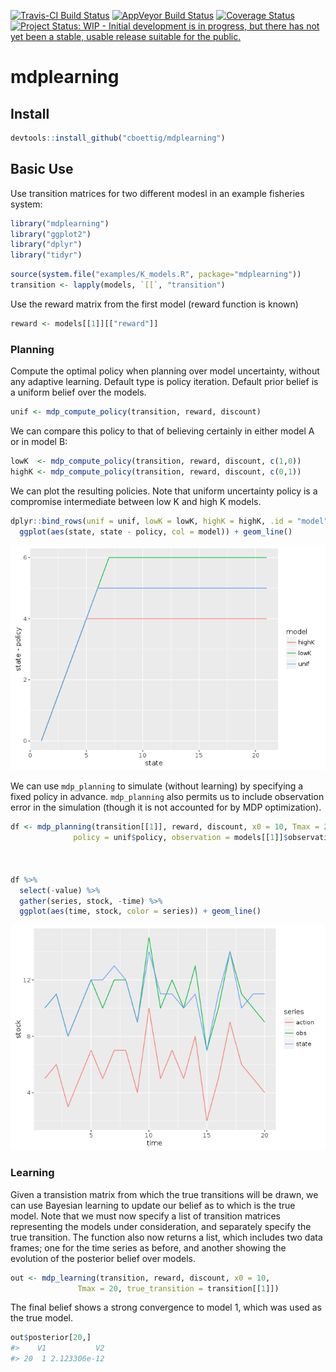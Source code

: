 
<!-- README.md is generated from README.Rmd. Please edit that file -->
[![Travis-CI Build Status](https://travis-ci.org/cboettig/mdplearning.svg?branch=master)](https://travis-ci.org/cboettig/mdplearning) [![AppVeyor Build Status](https://ci.appveyor.com/api/projects/status/github/cboettig/mdplearning?branch=master&svg=true)](https://ci.appveyor.com/project/cboettig/mdplearning) [![Coverage Status](https://img.shields.io/codecov/c/github/cboettig/mdplearning/master.svg)](https://codecov.io/github/cboettig/mdplearning?branch=master) [![Project Status: WIP - Initial development is in progress, but there has not yet been a stable, usable release suitable for the public.](http://www.repostatus.org/badges/latest/wip.svg)](http://www.repostatus.org/#wip)

<!-- [![](http://www.r-pkg.org/badges/version/mdplearning)](http://www.r-pkg.org/pkg/mdplearning) -->
mdplearning
===========

Install
-------

``` r
devtools::install_github("cboettig/mdplearning")
```

Basic Use
---------

Use transition matrices for two different modesl in an example fisheries system:

``` r
library("mdplearning")
library("ggplot2")
library("dplyr")
library("tidyr")
```

``` r
source(system.file("examples/K_models.R", package="mdplearning"))
transition <- lapply(models, `[[`, "transition")
```

Use the reward matrix from the first model (reward function is known)

``` r
reward <- models[[1]][["reward"]]
```

### Planning

Compute the optimal policy when planning over model uncertainty, without any adaptive learning. Default type is policy iteration. Default prior belief is a uniform belief over the models.

``` r
unif <- mdp_compute_policy(transition, reward, discount)
```

We can compare this policy to that of believing certainly in either model A or in model B:

``` r
lowK  <- mdp_compute_policy(transition, reward, discount, c(1,0))
highK <- mdp_compute_policy(transition, reward, discount, c(0,1))
```

We can plot the resulting policies. Note that uniform uncertainty policy is a compromise intermediate between low K and high K models.

``` r
dplyr::bind_rows(unif = unif, lowK = lowK, highK = highK, .id = "model") %>%
  ggplot(aes(state, state - policy, col = model)) + geom_line()
```

![](README-fig1-1.png)

We can use `mdp_planning` to simulate (without learning) by specifying a fixed policy in advance. `mdp_planning` also permits us to include observation error in the simulation (though it is not accounted for by MDP optimization).

``` r
df <- mdp_planning(transition[[1]], reward, discount, x0 = 10, Tmax = 20, 
              policy = unif$policy, observation = models[[1]]$observation)



df %>% 
  select(-value) %>% 
  gather(series, stock, -time) %>% 
  ggplot(aes(time, stock, color = series)) + geom_line()
```

![](README-fig2-1.png)

### Learning

Given a transistion matrix from which the true transitions will be drawn, we can use Bayesian learning to update our belief as to which is the true model. Note that we must now specify a list of transition matrices representing the models under consideration, and separately specify the true transition. The function also now returns a list, which includes two data frames; one for the time series as before, and another showing the evolution of the posterior belief over models.

``` r
out <- mdp_learning(transition, reward, discount, x0 = 10, 
               Tmax = 20, true_transition = transition[[1]])
```

The final belief shows a strong convergence to model 1, which was used as the true model.

``` r
out$posterior[20,]
#>    V1           V2
#> 20  1 2.123306e-12
```
